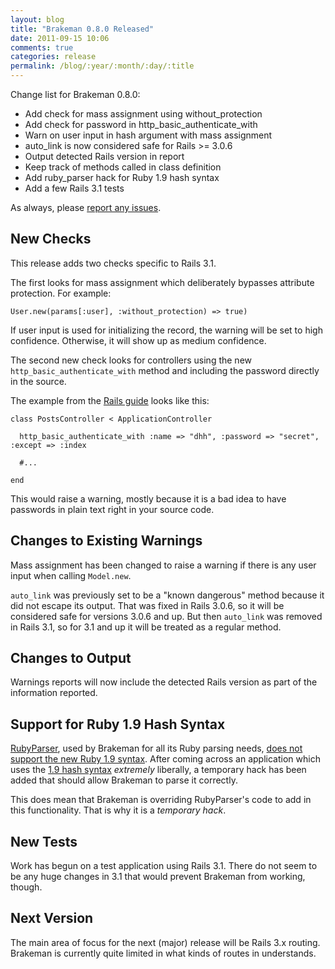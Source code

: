```yaml
---
layout: blog
title: "Brakeman 0.8.0 Released"
date: 2011-09-15 10:06
comments: true
categories: release 
permalink: /blog/:year/:month/:day/:title
---
```


Change list for Brakeman 0.8.0:

 * Add check for mass assignment using without_protection
 * Add check for password in http_basic_authenticate_with
 * Warn on user input in hash argument with mass assignment
 * auto_link is now considered safe for Rails >= 3.0.6
 * Output detected Rails version in report
 * Keep track of methods called in class definition
 * Add ruby_parser hack for Ruby 1.9 hash syntax
 * Add a few Rails 3.1 tests

As always, please [report any issues](https://github.com/presidentbeef/brakeman/issues).

## New Checks

This release adds two checks specific to Rails 3.1.

The first looks for mass assignment which deliberately bypasses attribute protection. For example:

    User.new(params[:user], :without_protection) => true)

If user input is used for initializing the record, the warning will be set to high confidence. Otherwise, it will show up as medium confidence.

The second new check looks for controllers using the new `http_basic_authenticate_with` method and including the password directly in the source.

The example from the [Rails guide](http://guides.rubyonrails.org/getting_started.html) looks like this:

    class PostsController < ApplicationController
 
      http_basic_authenticate_with :name => "dhh", :password => "secret", :except => :index

      #...

    end

This would raise a warning, mostly because it is a bad idea to have passwords in plain text right in your source code.

## Changes to Existing Warnings

Mass assignment has been changed to raise a warning if there is any user input when calling `Model.new`.

`auto_link` was previously set to be a "known dangerous" method because it did not escape its output. That was fixed in Rails 3.0.6, so it will be considered safe for versions 3.0.6 and up. But then `auto_link` was removed in Rails 3.1, so for 3.1 and up it will be treated as a regular method.

## Changes to Output

Warnings reports will now include the detected Rails version as part of the information reported.

## Support for Ruby 1.9 Hash Syntax

[RubyParser](https://github.com/seattlerb/ruby_parser), used by Brakeman for all its Ruby parsing needs, [does not support the new Ruby 1.9 syntax](http://blog.zenspider.com/2010/12/bounty-ruby-parser-needs-19-lo.html). After coming across an application which uses the [1.9 hash syntax](http://blog.peepcode.com/tutorials/2011/rip-ruby-hash-rocket-syntax) _extremely_ liberally, a temporary hack has been added that should allow Brakeman to parse it correctly.

This does mean that Brakeman is overriding RubyParser's code to add in this functionality. That is why it is a _temporary hack_.

## New Tests

Work has begun on a test application using Rails 3.1. There do not seem to be any huge changes in 3.1 that would prevent Brakeman from working, though.

## Next Version

The main area of focus for the next (major) release will be Rails 3.x routing. Brakeman is currently quite limited in what kinds of routes in understands.
